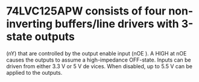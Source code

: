 # 74LVC125APW consists of four non-inverting buffers/line drivers with 3-state outputs 
(nY) that are controlled by the output enable input (nOE
). A HIGH at nOE
 causes the 
outputs to assume a high-impedance OFF-state.
Inputs can be driven from either 3.3 V or 5 V de
vices. When disabled, up to 5.5 V can be 
applied to the outputs.
